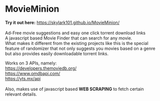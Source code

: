 # MovieMinion  <br>

<b>Try it out here:</b> https://skylark101.github.io/MovieMinion/ <br> <br>
Ad-Free movie suggestions and easy one click torrent download links <br>
A javascript based Movie Finder that can search for any movie. <br>
What makes it different from the existing projects like this is the special feature of randomizer that not only suggests you movies based on a genre but also provides easily downloadable torrent links.<br>

Works on 3 APIs, namely: <br>
https://developers.themoviedb.org/ <br>
https://www.omdbapi.com/ <br>
https://yts.mx/api <br> <br>
Also, makes use of javascript based <b>WEB SCRAPING</b> to fetch certain relevant details.
